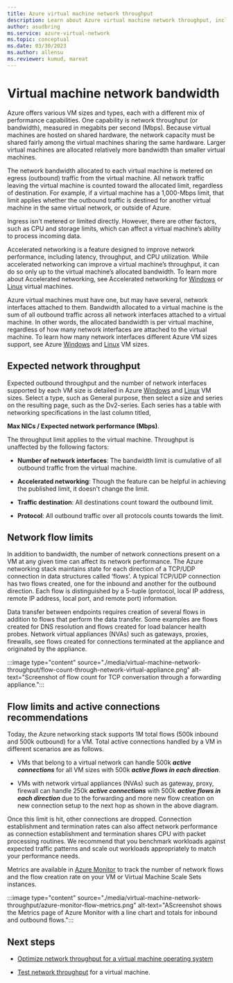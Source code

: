 ```yaml
---
title: Azure virtual machine network throughput
description: Learn about Azure virtual machine network throughput, including how bandwidth is allocated to a virtual machine.
author: asudbring
ms.service: azure-virtual-network
ms.topic: conceptual
ms.date: 03/30/2023
ms.author: allensu
ms.reviewer: kumud, mareat
---
```


# Virtual machine network bandwidth

Azure offers various VM sizes and types, each with a different mix of performance capabilities. One capability is network throughput (or bandwidth), measured in megabits per second (Mbps). Because virtual machines are hosted on shared hardware, the network capacity must be shared fairly among the virtual machines sharing the same hardware. Larger virtual machines are allocated relatively more bandwidth than smaller virtual machines.
 
The network bandwidth allocated to each virtual machine is metered on egress (outbound) traffic from the virtual machine. All network traffic leaving the virtual machine is counted toward the allocated limit, regardless of destination. For example, if a virtual machine has a 1,000-Mbps limit, that limit applies whether the outbound traffic is destined for another virtual machine in the same virtual network, or outside of Azure.
 
Ingress isn't metered or limited directly. However, there are other factors, such as CPU and storage limits, which can affect a virtual machine’s ability to process incoming data.

Accelerated networking is a feature designed to improve network performance, including latency, throughput, and CPU utilization. While accelerated networking can improve a virtual machine’s throughput, it can do so only up to the virtual machine’s allocated bandwidth. To learn more about Accelerated networking, see Accelerated networking for [Windows](create-vm-accelerated-networking-powershell.md) or [Linux](create-vm-accelerated-networking-cli.md) virtual machines.
 
Azure virtual machines must have one, but may have several, network interfaces attached to them. Bandwidth allocated to a virtual machine is the sum of all outbound traffic across all network interfaces attached to a virtual machine. In other words, the allocated bandwidth is per virtual machine, regardless of how many network interfaces are attached to the virtual machine. To learn how many network interfaces different Azure VM sizes support, see Azure [Windows](../virtual-machines/sizes.md?toc=%2fazure%2fvirtual-network%2ftoc.json) and [Linux](../virtual-machines/sizes.md?toc=%2fazure%2fvirtual-network%2ftoc.json) VM sizes. 

## Expected network throughput

Expected outbound throughput and the number of network interfaces supported by each VM size is detailed in Azure [Windows](../virtual-machines/sizes.md?toc=%2fazure%2fvirtual-network%2ftoc.json) and [Linux](../virtual-machines/sizes.md?toc=%2fazure%2fvirtual-network%2ftoc.json) VM sizes. Select a type, such as General purpose, then select a size and series on the resulting page, such as the Dv2-series. Each series has a table with networking specifications in the last column titled,

**Max NICs / Expected network performance (Mbps)**. 

The throughput limit applies to the virtual machine. Throughput is unaffected by the following factors:

- **Number of network interfaces**: The bandwidth limit is cumulative of all outbound traffic from the virtual machine.

- **Accelerated networking**: Though the feature can be helpful in achieving the published limit, it doesn't change the limit.

- **Traffic destination**: All destinations count toward the outbound limit.

- **Protocol**: All outbound traffic over all protocols counts towards the limit.

## Network flow limits

In addition to bandwidth, the number of network connections present on a VM at any given time can affect its network performance. The Azure networking stack maintains state for each direction of a TCP/UDP connection in data structures called ‘flows’. A typical TCP/UDP connection has two flows created, one for the inbound and another for the outbound direction. Each flow is distinguished by a 5-tuple (protocol, local IP address, remote IP address, local port, and remote port) information.

Data transfer between endpoints requires creation of several flows in addition to flows that perform the data transfer. Some examples are flows created for DNS resolution and flows created for load balancer health probes. Network virtual appliances (NVAs) such as gateways, proxies, firewalls, see flows created for connections terminated at the appliance and originated by the appliance. 

:::image type="content" source="./media/virtual-machine-network-throughput/flow-count-through-network-virtual-appliance.png" alt-text="Screenshot of flow count for TCP conversation through a forwarding appliance.":::

## Flow limits and active connections recommendations

Today, the Azure networking stack supports 1M total flows (500k inbound and 500k outbound) for a VM. Total active connections handled by a VM in different scenarios are as follows.

- VMs that belong to a virtual network can handle 500k ***active connections*** for all VM sizes with 500k ***active flows in each direction***.  

- VMs with network virtual appliances (NVAs) such as gateway, proxy, firewall can handle 250k ***active connections*** with 500k ***active flows in each direction*** due to the forwarding and more new flow creation on new connection setup to the next hop as shown in the above diagram. 

Once this limit is hit, other connections are dropped. Connection establishment and termination rates can also affect network performance as connection establishment and termination shares CPU with packet processing routines. We recommend that you benchmark workloads against expected traffic patterns and scale out workloads appropriately to match your performance needs.

Metrics are available in [Azure Monitor](../azure-monitor/essentials/metrics-supported.md#microsoftcomputevirtualmachines) to track the number of network flows and the flow creation rate on your VM or Virtual Machine Scale Sets instances.

:::image type="content" source="./media/virtual-machine-network-throughput/azure-monitor-flow-metrics.png" alt-text="AScreenshot shows the Metrics page of Azure Monitor with a line chart and totals for inbound and outbound flows.":::

## Next steps

- [Optimize network throughput for a virtual machine operating system](virtual-network-optimize-network-bandwidth.md)

- [Test network throughput](virtual-network-bandwidth-testing.md) for a virtual machine.
